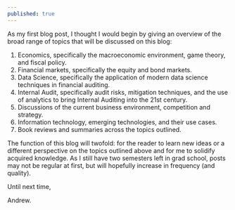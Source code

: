 ```yaml
---
published: true
---
```

As my first blog post, I thought I would begin by giving an overview of the broad range of topics that will be discussed on this blog: 

1. Economics, specifically the macroeconomic environment, game theory, and fiscal policy.
2. Financial markets, specifically the equity and bond markets.
3. Data Science, specifically the application of modern data science techniques in financial auditing.
4. Internal Audit, specifically audit risks, mitigation techniques, and the use of analytics to bring Internal Auditing into the 21st century. 
5. Discussions of the current business environment, competition and strategy.
6. Information technology, emerging technologies, and their use cases.
7. Book reviews and summaries across the topics outlined. 

The function of this blog will twofold: for the reader to learn new ideas or a different perspective on the topics outlined above and for me to solidify acquired knowledge. As I still have two semesters left in grad school, posts may not be regular at first, but will hopefully increase in frequency (and quality).

Until next time,

Andrew.
